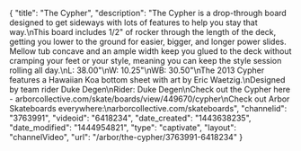 {
    "title": "The Cypher",
    "description": "The Cypher is a drop-through board designed to get sideways with lots of features to help you stay that way.\nThis board includes 1\/2\" of rocker through the length of the deck, getting you lower to the ground for easier, bigger, and longer power slides. Mellow tub concave and an ample width keep you glued to the deck without cramping your feet or your style, meaning you can keep the style session rolling all day.\nL: 38.00\"\nW: 10.25\"\nWB: 30.50\"\nThe 2013 Cypher features a Hawaiian Koa bottom sheet with art by Eric Waetzig.\nDesigned by team rider Duke Degen\nRider: Duke Degen\nCheck out the Cypher here - arborcollective.com\/skate\/boards\/view\/449670\/cypher\nCheck out Arbor Skateboards everywhere:\narborcollective.com\/skateboards",
    "channelid": "3763991",
    "videoid": "6418234",
    "date_created": "1443638235",
    "date_modified": "1444954821",
    "type": "captivate",
    "layout": "channelVideo",
    "url": "\/arbor\/the-cypher\/3763991-6418234"
}